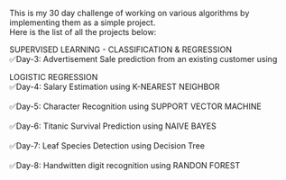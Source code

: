 This is my 30 day challenge of working on various algorithms by implementing them as a simple project.
<br>Here is the list of all the projects below:<br/>

SUPERVISED LEARNING - CLASSIFICATION & REGRESSION
<br>✅Day-3: Advertisement Sale prediction from an existing customer using<br/>

LOGISTIC REGRESSION
<br>✅Day-4: Salary Estimation using K-NEAREST NEIGHBOR<br/>
<br>✅Day-5: Character Recognition using SUPPORT VECTOR MACHINE<br/>
<br>✅Day-6: Titanic Survival Prediction using NAIVE BAYES<br/>
<br>✅Day-7: Leaf Species Detection using Decision Tree<br/>
<br>✅Day-8: Handwitten digit recognition using RANDON FOREST<br/>

